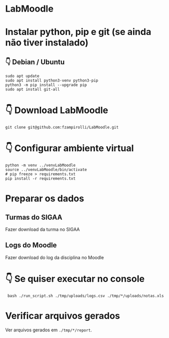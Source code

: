 # LabMoodle

# Instalar python, pip e git (se ainda não tiver instalado)

## 👇️ Debian / Ubuntu
```
sudo apt update
sudo apt install python3-venv python3-pip
python3 -m pip install --upgrade pip
sudo apt install git-all
```

# 👇️ Download LabMoodle
```
git clone git@github.com:fzampirolli/LabMoodle.git
```

# 👇️ Configurar ambiente virtual 
```
python -m venv ../venvLabMoodle
source ../venvLabMoodle/bin/activate
# pip freeze > requirements.txt
pip install -r requirements.txt
```

# Preparar os dados

## Turmas do SIGAA

Fazer download da turma no SIGAA

## Logs do Moodle

Fazer download do log da disciplina no Moodle

# 👇️ Se quiser executar no console
```
 bash ./run_script.sh ./tmp/uploads/logs.csv ./tmp/*/uploads/notas.xls
```

# Verificar arquivos gerados

Ver arquivos gerados em `./tmp/*/report`.